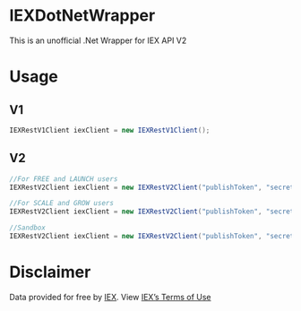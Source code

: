 # IEXDotNetWrapper

This is an unofficial .Net Wrapper for IEX API V2

# Usage

## V1

```c#
IEXRestV1Client iexClient = new IEXRestV1Client();
```

## V2
```c#
//For FREE and LAUNCH users
IEXRestV2Client iexClient = new IEXRestV2Client("publishToken", "secretToken", false, false); 

//For SCALE and GROW users
IEXRestV2Client iexClient = new IEXRestV2Client("publishToken", "secretToken", true, false); 

//Sandbox
IEXRestV2Client iexClient = new IEXRestV2Client("publishToken", "secretToken", false, true); 
```

# Disclaimer
Data provided for free by [IEX](https://iextrading.com/developer/). View [IEX’s Terms of Use](https://iextrading.com/api-exhibit-a/)